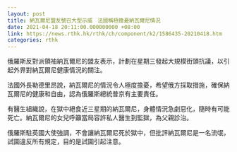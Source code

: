 ```yaml
---
layout: post
title: 納瓦爾尼盟友號召大型示威　法國稱極擔憂納瓦爾尼情況
date: 2021-04-18 20:11:00.000000000 +08:00
link: https://news.rthk.hk/rthk/ch/component/k2/1586435-20210418.htm
categories: rthk
---
```


俄羅斯反對派領袖納瓦爾尼的盟友表示，計劃在星期三發起大規模街頭抗議，以引起外界對納瓦爾尼健康情況的關注。

法國外長勒德里昂說，納瓦爾尼的情況令人極度擔憂，希望俄方採取措施，確保納瓦爾尼的健康和自由，認為俄羅斯總統普京有主要責任。

有醫生組織說，在獄中絕食近三星期的納瓦爾尼，身體情況急劇惡化，隨時有可能死亡。納瓦爾尼的女兒呼籲當局容許私人醫生到監獄，為父親診治。

俄羅斯駐英國大使強調，不會讓納瓦爾尼死於獄中，但批評納瓦爾尼是一名流氓，試圖違反所有規定，目的是試圖引起注意。
